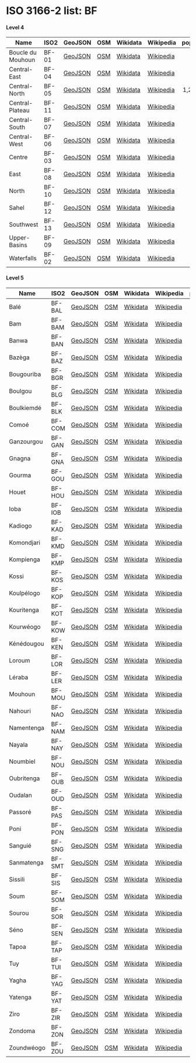 # ISO 3166-2 list: BF


#### Level 4
Name | ISO2 | GeoJSON | OSM | Wikidata | Wikipedia | population 
--- | --- | --- | --- | --- | --- | --: 
Boucle du Mouhoun | BF-01 | [GeoJSON](../../geojson/q8/iso2/BF/BF-01.geojson) | [OSM](https://www.openstreetmap.org/relation/2674448) | [Wikidata](https://www.wikidata.org/wiki/Q527093) | [Wikipedia](http://en.wikipedia.org/wiki/fr%3ABoucle%20du%20Mouhoun) | 
Central-East | BF-04 | [GeoJSON](../../geojson/q8/iso2/BF/BF-04.geojson) | [OSM](https://www.openstreetmap.org/relation/2746016) | [Wikidata](https://www.wikidata.org/wiki/Q543006) | [Wikipedia](http://en.wikipedia.org/wiki/fr%3ACentre-Est%20%28Burkina%20Faso%29) | 
Central-North | BF-05 | [GeoJSON](../../geojson/q8/iso2/BF/BF-05.geojson) | [OSM](https://www.openstreetmap.org/relation/2746040) | [Wikidata](https://www.wikidata.org/wiki/Q850064) | [Wikipedia](http://en.wikipedia.org/wiki/fr%3ACentre-Nord%20%28Burkina%20Faso%29) | 1,203,073
Central-Plateau | BF-11 | [GeoJSON](../../geojson/q8/iso2/BF/BF-11.geojson) | [OSM](https://www.openstreetmap.org/relation/2746035) | [Wikidata](https://www.wikidata.org/wiki/Q862606) | [Wikipedia](http://en.wikipedia.org/wiki/fr%3APlateau-Central) | 
Central-South | BF-07 | [GeoJSON](../../geojson/q8/iso2/BF/BF-07.geojson) | [OSM](https://www.openstreetmap.org/relation/2746024) | [Wikidata](https://www.wikidata.org/wiki/Q853405) | [Wikipedia](http://en.wikipedia.org/wiki/fr%3ACentre-Sud%20%28Burkina%20Faso%29) | 
Central-West | BF-06 | [GeoJSON](../../geojson/q8/iso2/BF/BF-06.geojson) | [OSM](https://www.openstreetmap.org/relation/2813987) | [Wikidata](https://www.wikidata.org/wiki/Q850075) | [Wikipedia](http://en.wikipedia.org/wiki/fr%3ACentre-Ouest%20%28Burkina%20Faso%29) | 
Centre | BF-03 | [GeoJSON](../../geojson/q8/iso2/BF/BF-03.geojson) | [OSM](https://www.openstreetmap.org/relation/2746031) | [Wikidata](https://www.wikidata.org/wiki/Q515655) | [Wikipedia](http://en.wikipedia.org/wiki/fr%3ACentre%20%28Burkina%20Faso%29) | 
East | BF-08 | [GeoJSON](../../geojson/q8/iso2/BF/BF-08.geojson) | [OSM](https://www.openstreetmap.org/relation/1143562) | [Wikidata](https://www.wikidata.org/wiki/Q850088) | [Wikipedia](http://en.wikipedia.org/wiki/fr%3AEst%20%28Burkina%20Faso%29) | 
North | BF-10 | [GeoJSON](../../geojson/q8/iso2/BF/BF-10.geojson) | [OSM](https://www.openstreetmap.org/relation/1159881) | [Wikidata](https://www.wikidata.org/wiki/Q502320) | [Wikipedia](http://en.wikipedia.org/wiki/fr%3ANord%20%28Burkina%20Faso%29) | 
Sahel | BF-12 | [GeoJSON](../../geojson/q8/iso2/BF/BF-12.geojson) | [OSM](https://www.openstreetmap.org/relation/1159873) | [Wikidata](https://www.wikidata.org/wiki/Q665514) | [Wikipedia](http://en.wikipedia.org/wiki/fr%3ASahel%20%28Burkina%20Faso%29) | 
Southwest | BF-13 | [GeoJSON](../../geojson/q8/iso2/BF/BF-13.geojson) | [OSM](https://www.openstreetmap.org/relation/2745992) | [Wikidata](https://www.wikidata.org/wiki/Q429149) | [Wikipedia](http://en.wikipedia.org/wiki/fr%3ASud-Ouest%20%28Burkina%20Faso%29) | 
Upper-Basins | BF-09 | [GeoJSON](../../geojson/q8/iso2/BF/BF-09.geojson) | [OSM](https://www.openstreetmap.org/relation/2674447) | [Wikidata](https://www.wikidata.org/wiki/Q845303) | [Wikipedia](http://en.wikipedia.org/wiki/fr%3AHauts-Bassins) | 
Waterfalls | BF-02 | [GeoJSON](../../geojson/q8/iso2/BF/BF-02.geojson) | [OSM](https://www.openstreetmap.org/relation/2745987) | [Wikidata](https://www.wikidata.org/wiki/Q850043) | [Wikipedia](http://en.wikipedia.org/wiki/fr%3ACascades%20%28Burkina%20Faso%29) | 


#### Level 5
Name | ISO2 | GeoJSON | OSM | Wikidata | Wikipedia | population 
--- | --- | --- | --- | --- | --- | --: 
Balé | BF-BAL | [GeoJSON](../../geojson/q8/iso2/BF/BF-BAL.geojson) | [OSM](https://www.openstreetmap.org/relation/2828093) | [Wikidata](https://www.wikidata.org/wiki/Q805913) | [Wikipedia](http://en.wikipedia.org/wiki/fr%3ABal%C3%A9%20%28Burkina%20Faso%29) | 
Bam | BF-BAM | [GeoJSON](../../geojson/q8/iso2/BF/BF-BAM.geojson) | [OSM](https://www.openstreetmap.org/relation/2828631) | [Wikidata](https://www.wikidata.org/wiki/Q620710) | [Wikipedia](http://en.wikipedia.org/wiki/fr%3ABam%20%28Burkina%20Faso%29) | 277,092
Banwa | BF-BAN | [GeoJSON](../../geojson/q8/iso2/BF/BF-BAN.geojson) | [OSM](https://www.openstreetmap.org/relation/2828094) | [Wikidata](https://www.wikidata.org/wiki/Q674664) | [Wikipedia](http://en.wikipedia.org/wiki/fr%3ABanwa%20%28Burkina%20Faso%29) | 
Bazèga | BF-BAZ | [GeoJSON](../../geojson/q8/iso2/BF/BF-BAZ.geojson) | [OSM](https://www.openstreetmap.org/relation/2868361) | [Wikidata](https://www.wikidata.org/wiki/Q619764) | [Wikipedia](http://en.wikipedia.org/wiki/fr%3ABaz%C3%A8ga) | 
Bougouriba | BF-BGR | [GeoJSON](../../geojson/q8/iso2/BF/BF-BGR.geojson) | [OSM](https://www.openstreetmap.org/relation/2916226) | [Wikidata](https://www.wikidata.org/wiki/Q676641) | [Wikipedia](http://en.wikipedia.org/wiki/fr%3ABougouriba) | 
Boulgou | BF-BLG | [GeoJSON](../../geojson/q8/iso2/BF/BF-BLG.geojson) | [OSM](https://www.openstreetmap.org/relation/2828160) | [Wikidata](https://www.wikidata.org/wiki/Q895097) | [Wikipedia](http://en.wikipedia.org/wiki/fr%3ABoulgou) | 
Boulkiemdé | BF-BLK | [GeoJSON](../../geojson/q8/iso2/BF/BF-BLK.geojson) | [OSM](https://www.openstreetmap.org/relation/2828693) | [Wikidata](https://www.wikidata.org/wiki/Q895102) | [Wikipedia](http://en.wikipedia.org/wiki/fr%3ABoulkiemd%C3%A9) | 
Comoé | BF-COM | [GeoJSON](../../geojson/q8/iso2/BF/BF-COM.geojson) | [OSM](https://www.openstreetmap.org/relation/2828137) | [Wikidata](https://www.wikidata.org/wiki/Q1074496) | [Wikipedia](http://en.wikipedia.org/wiki/fr%3AComo%C3%A9%20%28province%29) | 
Ganzourgou | BF-GAN | [GeoJSON](../../geojson/q8/iso2/BF/BF-GAN.geojson) | [OSM](https://www.openstreetmap.org/relation/2916023) | [Wikidata](https://www.wikidata.org/wiki/Q182889) | [Wikipedia](http://en.wikipedia.org/wiki/fr%3AGanzourgou) | 
Gnagna | BF-GNA | [GeoJSON](../../geojson/q8/iso2/BF/BF-GNA.geojson) | [OSM](https://www.openstreetmap.org/relation/2914764) | [Wikidata](https://www.wikidata.org/wiki/Q1074144) | [Wikipedia](http://en.wikipedia.org/wiki/fr%3AGnagna) | 
Gourma | BF-GOU | [GeoJSON](../../geojson/q8/iso2/BF/BF-GOU.geojson) | [OSM](https://www.openstreetmap.org/relation/2914765) | [Wikidata](https://www.wikidata.org/wiki/Q432317) | [Wikipedia](http://en.wikipedia.org/wiki/fr%3AGourma) | 
Houet | BF-HOU | [GeoJSON](../../geojson/q8/iso2/BF/BF-HOU.geojson) | [OSM](https://www.openstreetmap.org/relation/2914808) | [Wikidata](https://www.wikidata.org/wiki/Q1074161) | [Wikipedia](http://en.wikipedia.org/wiki/fr%3AHouet) | 
Ioba | BF-IOB | [GeoJSON](../../geojson/q8/iso2/BF/BF-IOB.geojson) | [OSM](https://www.openstreetmap.org/relation/2916227) | [Wikidata](https://www.wikidata.org/wiki/Q1074154) | [Wikipedia](http://en.wikipedia.org/wiki/fr%3AIoba) | 
Kadiogo | BF-KAD | [GeoJSON](../../geojson/q8/iso2/BF/BF-KAD.geojson) | [OSM](https://www.openstreetmap.org/relation/2828095) | [Wikidata](https://www.wikidata.org/wiki/Q1074530) | [Wikipedia](http://en.wikipedia.org/wiki/fr%3AKadiogo) | 
Komondjari | BF-KMD | [GeoJSON](../../geojson/q8/iso2/BF/BF-KMD.geojson) | [OSM](https://www.openstreetmap.org/relation/2914766) | [Wikidata](https://www.wikidata.org/wiki/Q1074479) | [Wikipedia](http://en.wikipedia.org/wiki/fr%3AKomondjari) | 
Kompienga | BF-KMP | [GeoJSON](../../geojson/q8/iso2/BF/BF-KMP.geojson) | [OSM](https://www.openstreetmap.org/relation/2914767) | [Wikidata](https://www.wikidata.org/wiki/Q1142059) | [Wikipedia](http://en.wikipedia.org/wiki/fr%3AKompienga%20%28province%29) | 
Kossi | BF-KOS | [GeoJSON](../../geojson/q8/iso2/BF/BF-KOS.geojson) | [OSM](https://www.openstreetmap.org/relation/2828096) | [Wikidata](https://www.wikidata.org/wiki/Q1074485) | [Wikipedia](http://en.wikipedia.org/wiki/fr%3AKossi) | 
Koulpélogo | BF-KOP | [GeoJSON](../../geojson/q8/iso2/BF/BF-KOP.geojson) | [OSM](https://www.openstreetmap.org/relation/2828161) | [Wikidata](https://www.wikidata.org/wiki/Q934923) | [Wikipedia](http://en.wikipedia.org/wiki/fr%3AKoulp%C3%A9logo) | 
Kouritenga | BF-KOT | [GeoJSON](../../geojson/q8/iso2/BF/BF-KOT.geojson) | [OSM](https://www.openstreetmap.org/relation/2828162) | [Wikidata](https://www.wikidata.org/wiki/Q1141767) | [Wikipedia](http://en.wikipedia.org/wiki/fr%3AKouritenga) | 
Kourwéogo | BF-KOW | [GeoJSON](../../geojson/q8/iso2/BF/BF-KOW.geojson) | [OSM](https://www.openstreetmap.org/relation/2916024) | [Wikidata](https://www.wikidata.org/wiki/Q661376) | [Wikipedia](http://en.wikipedia.org/wiki/fr%3AKourw%C3%A9ogo) | 
Kénédougou | BF-KEN | [GeoJSON](../../geojson/q8/iso2/BF/BF-KEN.geojson) | [OSM](https://www.openstreetmap.org/relation/2914809) | [Wikidata](https://www.wikidata.org/wiki/Q1150901) | [Wikipedia](http://en.wikipedia.org/wiki/fr%3AK%C3%A9n%C3%A9dougou%20%28province%29) | 
Loroum | BF-LOR | [GeoJSON](../../geojson/q8/iso2/BF/BF-LOR.geojson) | [OSM](https://www.openstreetmap.org/relation/2915653) | [Wikidata](https://www.wikidata.org/wiki/Q1142054) | [Wikipedia](http://en.wikipedia.org/wiki/fr%3ALoroum) | 
Léraba | BF-LER | [GeoJSON](../../geojson/q8/iso2/BF/BF-LER.geojson) | [OSM](https://www.openstreetmap.org/relation/2828138) | [Wikidata](https://www.wikidata.org/wiki/Q977607) | [Wikipedia](http://en.wikipedia.org/wiki/fr%3AL%C3%A9raba) | 
Mouhoun | BF-MOU | [GeoJSON](../../geojson/q8/iso2/BF/BF-MOU.geojson) | [OSM](https://www.openstreetmap.org/relation/2828097) | [Wikidata](https://www.wikidata.org/wiki/Q1142050) | [Wikipedia](http://en.wikipedia.org/wiki/fr%3AMouhoun%20%28province%29) | 359,302
Nahouri | BF-NAO | [GeoJSON](../../geojson/q8/iso2/BF/BF-NAO.geojson) | [OSM](https://www.openstreetmap.org/relation/2868362) | [Wikidata](https://www.wikidata.org/wiki/Q1142003) | [Wikipedia](http://en.wikipedia.org/wiki/fr%3ANahouri) | 
Namentenga | BF-NAM | [GeoJSON](../../geojson/q8/iso2/BF/BF-NAM.geojson) | [OSM](https://www.openstreetmap.org/relation/2828632) | [Wikidata](https://www.wikidata.org/wiki/Q1142044) | [Wikipedia](http://en.wikipedia.org/wiki/fr%3ANamentenga) | 
Nayala | BF-NAY | [GeoJSON](../../geojson/q8/iso2/BF/BF-NAY.geojson) | [OSM](https://www.openstreetmap.org/relation/2828098) | [Wikidata](https://www.wikidata.org/wiki/Q1141776) | [Wikipedia](http://en.wikipedia.org/wiki/fr%3ANayala) | 
Noumbiel | BF-NOU | [GeoJSON](../../geojson/q8/iso2/BF/BF-NOU.geojson) | [OSM](https://www.openstreetmap.org/relation/2916228) | [Wikidata](https://www.wikidata.org/wiki/Q646647) | [Wikipedia](http://en.wikipedia.org/wiki/fr%3ANoumbiel) | 
Oubritenga | BF-OUB | [GeoJSON](../../geojson/q8/iso2/BF/BF-OUB.geojson) | [OSM](https://www.openstreetmap.org/relation/2916025) | [Wikidata](https://www.wikidata.org/wiki/Q1142026) | [Wikipedia](http://en.wikipedia.org/wiki/fr%3AOubritenga) | 
Oudalan | BF-OUD | [GeoJSON](../../geojson/q8/iso2/BF/BF-OUD.geojson) | [OSM](https://www.openstreetmap.org/relation/2916144) | [Wikidata](https://www.wikidata.org/wiki/Q514173) | [Wikipedia](http://en.wikipedia.org/wiki/fr%3AOudalan%20%28province%29) | 
Passoré | BF-PAS | [GeoJSON](../../geojson/q8/iso2/BF/BF-PAS.geojson) | [OSM](https://www.openstreetmap.org/relation/2915654) | [Wikidata](https://www.wikidata.org/wiki/Q1142008) | [Wikipedia](http://en.wikipedia.org/wiki/fr%3APassor%C3%A9) | 322,873
Poni | BF-PON | [GeoJSON](../../geojson/q8/iso2/BF/BF-PON.geojson) | [OSM](https://www.openstreetmap.org/relation/2916229) | [Wikidata](https://www.wikidata.org/wiki/Q953657) | [Wikipedia](http://en.wikipedia.org/wiki/fr%3APoni) | 
Sanguié | BF-SNG | [GeoJSON](../../geojson/q8/iso2/BF/BF-SNG.geojson) | [OSM](https://www.openstreetmap.org/relation/2828694) | [Wikidata](https://www.wikidata.org/wiki/Q1142014) | [Wikipedia](http://en.wikipedia.org/wiki/fr%3ASangui%C3%A9) | 
Sanmatenga | BF-SMT | [GeoJSON](../../geojson/q8/iso2/BF/BF-SMT.geojson) | [OSM](https://www.openstreetmap.org/relation/2828633) | [Wikidata](https://www.wikidata.org/wiki/Q1142039) | [Wikipedia](http://en.wikipedia.org/wiki/fr%3ASanmatenga) | 
Sissili | BF-SIS | [GeoJSON](../../geojson/q8/iso2/BF/BF-SIS.geojson) | [OSM](https://www.openstreetmap.org/relation/2828695) | [Wikidata](https://www.wikidata.org/wiki/Q964281) | [Wikipedia](http://en.wikipedia.org/wiki/fr%3ASissili%20%28province%29) | 
Soum | BF-SOM | [GeoJSON](../../geojson/q8/iso2/BF/BF-SOM.geojson) | [OSM](https://www.openstreetmap.org/relation/2916145) | [Wikidata](https://www.wikidata.org/wiki/Q385973) | [Wikipedia](http://en.wikipedia.org/wiki/fr%3ASoum%20%28province%29) | 
Sourou | BF-SOR | [GeoJSON](../../geojson/q8/iso2/BF/BF-SOR.geojson) | [OSM](https://www.openstreetmap.org/relation/2828099) | [Wikidata](https://www.wikidata.org/wiki/Q558703) | [Wikipedia](http://en.wikipedia.org/wiki/fr%3ASourou) | 
Séno | BF-SEN | [GeoJSON](../../geojson/q8/iso2/BF/BF-SEN.geojson) | [OSM](https://www.openstreetmap.org/relation/2916146) | [Wikidata](https://www.wikidata.org/wiki/Q1061214) | [Wikipedia](http://en.wikipedia.org/wiki/fr%3AS%C3%A9no) | 
Tapoa | BF-TAP | [GeoJSON](../../geojson/q8/iso2/BF/BF-TAP.geojson) | [OSM](https://www.openstreetmap.org/relation/2914768) | [Wikidata](https://www.wikidata.org/wiki/Q621983) | [Wikipedia](http://en.wikipedia.org/wiki/fr%3ATapoa%20%28province%29) | 
Tuy | BF-TUI | [GeoJSON](../../geojson/q8/iso2/BF/BF-TUI.geojson) | [OSM](https://www.openstreetmap.org/relation/2914810) | [Wikidata](https://www.wikidata.org/wiki/Q627844) | [Wikipedia](http://en.wikipedia.org/wiki/fr%3ATuy%20%28Burkina%20Faso%29) | 
Yagha | BF-YAG | [GeoJSON](../../geojson/q8/iso2/BF/BF-YAG.geojson) | [OSM](https://www.openstreetmap.org/relation/2916147) | [Wikidata](https://www.wikidata.org/wiki/Q1074466) | [Wikipedia](http://en.wikipedia.org/wiki/fr%3AYagha) | 
Yatenga | BF-YAT | [GeoJSON](../../geojson/q8/iso2/BF/BF-YAT.geojson) | [OSM](https://www.openstreetmap.org/relation/2915655) | [Wikidata](https://www.wikidata.org/wiki/Q1074521) | [Wikipedia](http://en.wikipedia.org/wiki/fr%3AYatenga) | 
Ziro | BF-ZIR | [GeoJSON](../../geojson/q8/iso2/BF/BF-ZIR.geojson) | [OSM](https://www.openstreetmap.org/relation/2828696) | [Wikidata](https://www.wikidata.org/wiki/Q206019) | [Wikipedia](http://en.wikipedia.org/wiki/fr%3AZiro) | 
Zondoma | BF-ZON | [GeoJSON](../../geojson/q8/iso2/BF/BF-ZON.geojson) | [OSM](https://www.openstreetmap.org/relation/2915656) | [Wikidata](https://www.wikidata.org/wiki/Q219859) | [Wikipedia](http://en.wikipedia.org/wiki/fr%3AZondoma) | 
Zoundwéogo | BF-ZOU | [GeoJSON](../../geojson/q8/iso2/BF/BF-ZOU.geojson) | [OSM](https://www.openstreetmap.org/relation/2868363) | [Wikidata](https://www.wikidata.org/wiki/Q227059) | [Wikipedia](http://en.wikipedia.org/wiki/fr%3AZoundw%C3%A9ogo) | 
